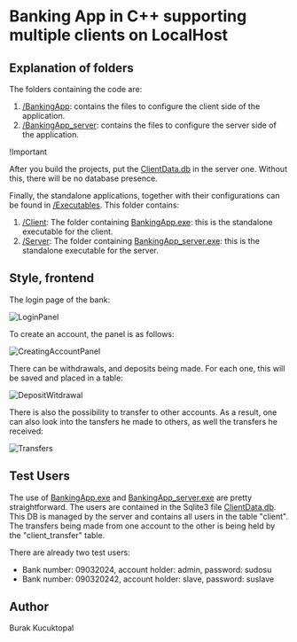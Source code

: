 # Banking App in C++ supporting multiple clients on LocalHost

## Explanation of folders
The folders containing the code are:
<ol>
  <li><a href="https://github.com/BurakKTopal/QtBankingApp/tree/master/BankingApp">/BankingApp</a>: contains the files to configure the client side of the application.</il>
  <li><a href="https://github.com/BurakKTopal/QtBankingApp/tree/master/BankingApp_server">/BankingApp_server</a>: contains the files to configure the server side of the application.</il>
</ol>

!Important
<p>
  After you build the projects, put the <a href="https://github.com/BurakKTopal/QtBankingApp/blob/master/ClientData.db">ClientData.db</a> in the server one. Without this, there will be no database presence. 
</p>




Finally, the standalone applications, together with their configurations can be found in <a href="https://github.com/BurakKTopal/QtBankingApp/tree/master/Executables">/Executables</a>. This folder
contains:
<ol>
  <li><a href="https://github.com/BurakKTopal/QtBankingApp/tree/master/Executables/Client">/Client</a>: The folder containing <a href="https://github.com/BurakKTopal/QtBankingApp/blob/master/Executables/Client/BankingApp.exe">BankingApp.exe</a>: this is the standalone executable for the client.</li>
  <li><a href="https://github.com/BurakKTopal/QtBankingApp/tree/master/Executables/Server">/Server</a>: The folder containing <a href="https://github.com/BurakKTopal/QtBankingApp/blob/master/Executables/Server/BankingApp_server.exe">BankingApp_server.exe</a>: this is the standalone executable for the server.</li>
</ol>

## Style, frontend
<p>The login page of the bank:</p>

![LoginPanel](https://github.com/BurakKTopal/QtBankingApp/assets/131784330/69b38091-bfa3-4db8-a154-a18609bc75bd)




<p>To create an account, the panel is as follows:</p>

![CreatingAccountPanel](https://github.com/BurakKTopal/QtBankingApp/assets/131784330/8ad1b1ee-96de-4712-8cac-1a17c41ddc62)

<p>There can be withdrawals, and deposits being made. For each one, this will be saved and placed in a table:</p>

![DepositWitdrawal](https://github.com/BurakKTopal/QtBankingApp/assets/131784330/bbb83e22-7908-41e9-931f-0445bda970fe)



<p>There is also the possibility to transfer to other accounts. As a result, one can also look into the tansfers he made to others, as well the transfers he received:</p>

![Transfers](https://github.com/BurakKTopal/QtBankingApp/assets/131784330/bfbc064d-9722-41b9-b2a1-15dc4639d301)

## Test Users
<p>
The use of <a href="https://github.com/BurakKTopal/QtBankingApp/blob/master/Executables/Client/BankingApp.exe">BankingApp.exe</a> and <a href="https://github.com/BurakKTopal/QtBankingApp/blob/master/Executables/Server/BankingApp_server.exe">BankingApp_server.exe</a> are pretty straightforward. The users are contained in the Sqlite3 file
<a href="https://github.com/BurakKTopal/QtBankingApp/blob/master/Executables/Server/ClientData.db">ClientData.db</a>. This DB is managed by the server and contains all users in the table "client". The transfers being made from one account 
to the other is being held by the "client_transfer" table.
</p>

<p>
  There are already two test users:
  <ul>
    <li>
      Bank number: 09032024, account holder: admin, password: sudosu
    </li>
    <li>
      Bank number: 090320242, account holder: slave, password: suslave
    </li>
  </ul>
</p>


## Author
Burak Kucuktopal
